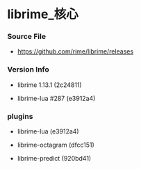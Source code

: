 # librime_核心

### Source File

- https://github.com/rime/librime/releases

### Version Info

- librime 1.13.1 (2c24811)

- librime-lua #287 (e3912a4)

### plugins

- librime-lua (e3912a4)

- librime-octagram (dfcc151)

- librime-predict (920bd41)
